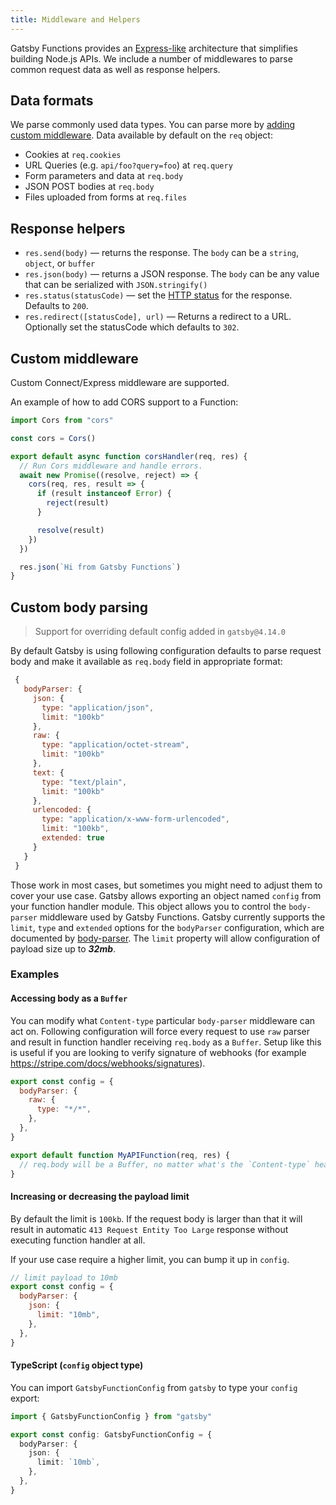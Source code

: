 ```yaml
---
title: Middleware and Helpers
---
```


Gatsby Functions provides an [Express-like](https://expressjs.com/) architecture that simplifies building
Node.js APIs. We include a number of middlewares to parse common request data as well as response helpers.

## Data formats

We parse commonly used data types. You can parse more by [adding custom middleware](#custom-middleware). Data available by default on the `req` object:

- Cookies at `req.cookies`
- URL Queries (e.g. `api/foo?query=foo`) at `req.query`
- Form parameters and data at `req.body`
- JSON POST bodies at `req.body`
- Files uploaded from forms at `req.files`

## Response helpers

- `res.send(body)` — returns the response. The `body` can be a `string`, `object`, or `buffer`
- `res.json(body)` — returns a JSON response. The `body` can be any value that can be serialized with `JSON.stringify()`
- `res.status(statusCode)` — set the [HTTP status](https://developer.mozilla.org/en-US/docs/Web/HTTP/Status) for the response. Defaults to `200`.
- `res.redirect([statusCode], url)` — Returns a redirect to a URL. Optionally set the statusCode which defaults to `302`.

## Custom middleware

Custom Connect/Express middleware are supported.

An example of how to add CORS support to a Function:

```js:title=src/api/cors.js
import Cors from "cors"

const cors = Cors()

export default async function corsHandler(req, res) {
  // Run Cors middleware and handle errors.
  await new Promise((resolve, reject) => {
    cors(req, res, result => {
      if (result instanceof Error) {
        reject(result)
      }

      resolve(result)
    })
  })

  res.json(`Hi from Gatsby Functions`)
}
```

## Custom body parsing

> Support for overriding default config added in `gatsby@4.14.0`

By default Gatsby is using following configuration defaults to parse request body and make it available as `req.body` field in appropriate format:

```js
 {
   bodyParser: {
     json: {
       type: "application/json",
       limit: "100kb"
     },
     raw: {
       type: "application/octet-stream",
       limit: "100kb"
     },
     text: {
       type: "text/plain",
       limit: "100kb"
     },
     urlencoded: {
       type: "application/x-www-form-urlencoded",
       limit: "100kb",
       extended: true
     }
   }
 }
```

Those work in most cases, but sometimes you might need to adjust them to cover your use case. Gatsby allows exporting an object named `config` from your function handler module. This object allows you to control the `body-parser` middleware used by Gatsby Functions. Gatsby currently supports the `limit`, `type` and `extended` options for the `bodyParser` configuration, which are documented by [body-parser](https://expressjs.com/en/resources/middleware/body-parser.html). The `limit` property will allow configuration of payload size up to **_32mb_**.

### Examples

#### Accessing body as a `Buffer`

You can modify what `Content-type` particular `body-parser` middleware can act on. Following configuration will force every request to use `raw` parser and result in function handler receiving `req.body` as a `Buffer`. Setup like this is useful if you are looking to verify signature of webhooks (for example https://stripe.com/docs/webhooks/signatures).

```js:title=src/api/some-function.js
export const config = {
  bodyParser: {
    raw: {
      type: "*/*",
    },
  },
}

export default function MyAPIFunction(req, res) {
  // req.body will be a Buffer, no matter what's the `Content-type` header on request
}
```

#### Increasing or decreasing the payload limit

By default the limit is `100kb`. If the request body is larger than that it will result in automatic `413 Request Entity Too Large` response without executing function handler at all.

If your use case require a higher limit, you can bump it up in `config`.

```js:title=src/api/some-function.js
// limit payload to 10mb
export const config = {
  bodyParser: {
    json: {
      limit: "10mb",
    },
  },
}
```

#### TypeScript (`config` object type)

You can import `GatsbyFunctionConfig` from `gatsby` to type your `config` export:

```ts:title=src/api/some-function.ts
import { GatsbyFunctionConfig } from "gatsby"

export const config: GatsbyFunctionConfig = {
  bodyParser: {
    json: {
      limit: `10mb`,
    },
  },
}
```
